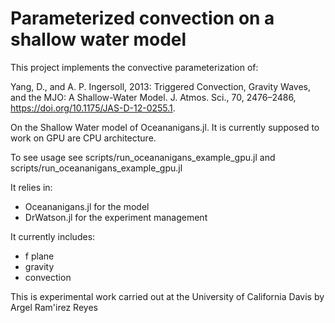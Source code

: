 # Parameterized convection on a shallow water model

This project implements the convective parameterization of:

Yang, D., and A. P. Ingersoll, 2013: Triggered Convection, Gravity Waves, and the MJO: A Shallow-Water Model. J. Atmos. Sci., 70, 2476–2486, https://doi.org/10.1175/JAS-D-12-0255.1.

On the Shallow Water model of Oceananigans.jl. It is currently supposed to work on GPU are CPU architecture.

To see usage see scripts/run_oceananigans_example_gpu.jl and scripts/run_oceananigans_example_gpu.jl

It relies in:
- Oceananigans.jl for the model
- DrWatson.jl for the experiment management

It currently includes:
- f plane
- gravity
- convection


This is experimental work carried out at the University of California Davis by Argel Ram\'irez Reyes
